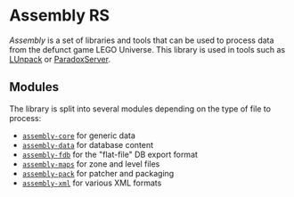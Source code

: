 # Assembly RS

*Assembly* is a set of libraries and tools that can be used to process data from the defunct
game LEGO Universe. This library is used in tools such as [LUnpack](https://lu-dev.net/LUnpack)
or [ParadoxServer](https://github.com/LUDevNet/ParadoxServer).

## Modules

The library is split into several modules depending on the type of file to process:

- [`assembly-core`](assembly_core/) for generic data
- [`assembly-data`](assembly_data/) for database content
- [`assembly-fdb`](assembly_fdb/) for the "flat-file" DB export format
- [`assembly-maps`](assembly_maps/) for zone and level files
- [`assembly-pack`](assembly_pack/) for patcher and packaging
- [`assembly-xml`](assembly_xml/) for various XML formats

